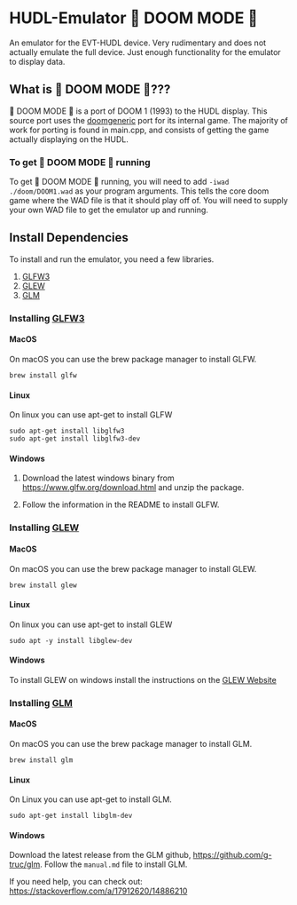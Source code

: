 # HUDL-Emulator 🤯 DOOM MODE 🤯
An emulator for the EVT-HUDL device. Very rudimentary and does not actually emulate the full device. Just enough functionality for the emulator to display data.

## What is 🤯 DOOM MODE 🤯???
🤯 DOOM MODE 🤯 is a port of DOOM 1 (1993) to the HUDL display. This source port uses the [doomgeneric](https://github.com/ozkl/doomgeneric) port for its internal game. The majority of work for porting is found in main.cpp, and consists of getting the game actually displaying on the HUDL.

### To get 🤯 DOOM MODE 🤯 running
To get 🤯 DOOM MODE 🤯 running, you will need to add `-iwad ./doom/DOOM1.wad` as your program arguments. This tells the core doom game where the WAD file is that it should play off of. You will need to supply your own WAD file to get the emulator up and running.

## Install Dependencies
To install and run the emulator, you need a few libraries.

1. [GLFW3](#installing-glfw3)
2. [GLEW](#installing-glew)
3. [GLM](#installing-glm)

### Installing [GLFW3](https://www.glfw.org/)
#### MacOS
On macOS you can use the brew package manager to install GLFW.

```
brew install glfw
```

#### Linux
On linux you can use apt-get to install GLFW

```
sudo apt-get install libglfw3
sudo apt-get install libglfw3-dev
```

#### Windows
1. Download the latest windows binary from https://www.glfw.org/download.html and unzip the package.

2. Follow the information in the README to install GLFW.

### Installing [GLEW](https://glew.sourceforge.net/)
#### MacOS
On macOS you can use the brew package manager to install GLEW.

```
brew install glew
```

#### Linux
On linux you can use apt-get to install GLEW

```
sudo apt -y install libglew-dev
```


#### Windows
To install GLEW on windows install the instructions on the [GLEW Website](https://glew.sourceforge.net/install.html)


### Installing [GLM](https://github.com/g-truc/glm)
#### MacOS
On macOS you can use the brew package manager to install GLM.

```
brew install glm
```

#### Linux
On Linux you can use apt-get to install GLM.
```
sudo apt-get install libglm-dev
```

#### Windows
Download the latest release from the GLM github, https://github.com/g-truc/glm. Follow the `manual.md` file to install GLM.

If you need help, you can check out: https://stackoverflow.com/a/17912620/14886210